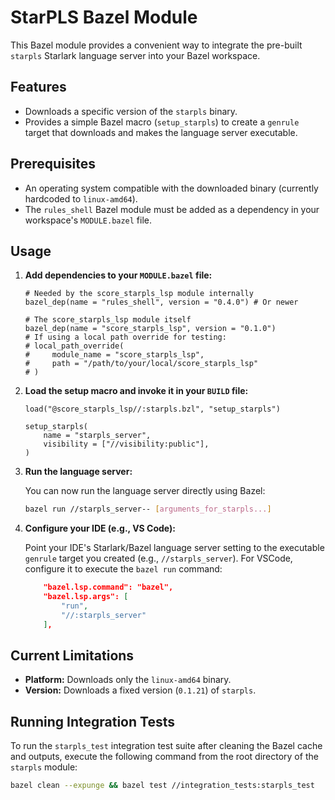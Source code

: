 # StarPLS Bazel Module

This Bazel module provides a convenient way to integrate the pre-built `starpls` Starlark language server into your Bazel workspace.

## Features

*   Downloads a specific version of the `starpls` binary.
*   Provides a simple Bazel macro (`setup_starpls`) to create a `genrule` target that downloads and makes the language server executable.

## Prerequisites

*   An operating system compatible with the downloaded binary (currently hardcoded to `linux-amd64`).
*   The `rules_shell` Bazel module must be added as a dependency in your workspace's `MODULE.bazel` file.

## Usage

1.  **Add dependencies to your `MODULE.bazel` file:**

    ```bazel
    # Needed by the score_starpls_lsp module internally
    bazel_dep(name = "rules_shell", version = "0.4.0") # Or newer

    # The score_starpls_lsp module itself
    bazel_dep(name = "score_starpls_lsp", version = "0.1.0")
    # If using a local path override for testing:
    # local_path_override(
    #     module_name = "score_starpls_lsp",
    #     path = "/path/to/your/local/score_starpls_lsp" 
    # )
    ```

2.  **Load the setup macro and invoke it in your `BUILD` file:**

    ```bazel
    load("@score_starpls_lsp//:starpls.bzl", "setup_starpls")

    setup_starpls(
        name = "starpls_server", 
        visibility = ["//visibility:public"],
    )
    ```

3.  **Run the language server:**

    You can now run the language server directly using Bazel:
    ```bash
    bazel run //starpls_server-- [arguments_for_starpls...] 
    ```

4.  **Configure your IDE (e.g., VS Code):**

    Point your IDE's Starlark/Bazel language server setting to the executable `genrule` target you created (e.g., `//starpls_server`). For VSCode, configure it to execute the `bazel run` command:
    ```json
        "bazel.lsp.command": "bazel",
        "bazel.lsp.args": [
            "run",
            "//:starpls_server"
        ],
    ```

## Current Limitations

*   **Platform:** Downloads only the `linux-amd64` binary.
*   **Version:** Downloads a fixed version (`0.1.21`) of `starpls`.

## Running Integration Tests

To run the `starpls_test` integration test suite after cleaning the Bazel cache and outputs, execute the following command from the root directory of the `starpls` module:

```bash
bazel clean --expunge && bazel test //integration_tests:starpls_test